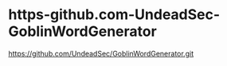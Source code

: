 # https-github.com-UndeadSec-GoblinWordGenerator
https://github.com/UndeadSec/GoblinWordGenerator.git
